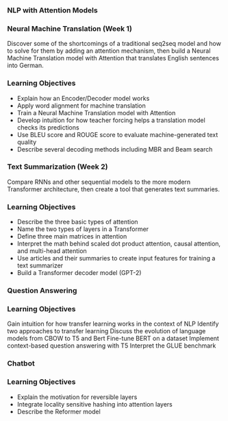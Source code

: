 ### NLP with Attention Models

### Neural Machine Translation (Week 1)

Discover some of the shortcomings of a traditional seq2seq model and how to solve for them by adding an attention mechanism, then build a Neural Machine Translation model with Attention that translates English sentences into German.

### Learning Objectives

* Explain how an Encoder/Decoder model works
* Apply word alignment for machine translation
* Train a Neural Machine Translation model with Attention
* Develop intuition for how teacher forcing helps a translation model checks its predictions
* Use BLEU score and ROUGE score to evaluate machine-generated text quality
* Describe several decoding methods including MBR and Beam search

### Text Summarization (Week 2)

Compare RNNs and other sequential models to the more modern Transformer architecture, then create a tool that generates text summaries.

### Learning Objectives

* Describe the three basic types of attention
* Name the two types of layers in a Transformer
* Define three main matrices in attention
* Interpret the math behind scaled dot product attention, causal attention, and multi-head attention
* Use articles and their summaries to create input features for training a text summarizer
* Build a Transformer decoder model (GPT-2)

### Question Answering

### Learning Objectives

Gain intuition for how transfer learning works in the context of NLP
Identify two approaches to transfer learning
Discuss the evolution of language models from CBOW to T5 and Bert
Fine-tune BERT on a dataset
Implement context-based question answering with T5
Interpret the GLUE benchmark

### Chatbot

### Learning Objectives

* Explain the motivation for reversible layers
* Integrate locality sensitive hashing into attention layers
* Describe the Reformer model
